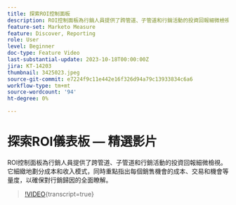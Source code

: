 ```yaml
---
title: 探索ROI控制面板
description: ROI控制面板為行銷人員提供了跨管道、子管道和行銷活動的投資回報細微檢視。 它細緻地劃分成本和收入模式，同時重點指出每個銷售機會的成本、交易和機會等量度，以確保對行銷歸因的全面瞭解。
feature-set: Marketo Measure
feature: Discover, Reporting
role: User
level: Beginner
doc-type: Feature Video
last-substantial-update: 2023-10-18T00:00:00Z
jira: KT-14203
thumbnail: 3425023.jpeg
source-git-commit: e7224f9c11e442e16f326d94a79c13933834c6a6
workflow-type: tm+mt
source-wordcount: '94'
ht-degree: 0%

---
```



# 探索ROI儀表板 — 精選影片

ROI控制面板為行銷人員提供了跨管道、子管道和行銷活動的投資回報細微檢視。 它細緻地劃分成本和收入模式，同時重點指出每個銷售機會的成本、交易和機會等量度，以確保對行銷歸因的全面瞭解。

>[!VIDEO](https://video.tv.adobe.com/v/3425023/?learn=on){transcript=true}
